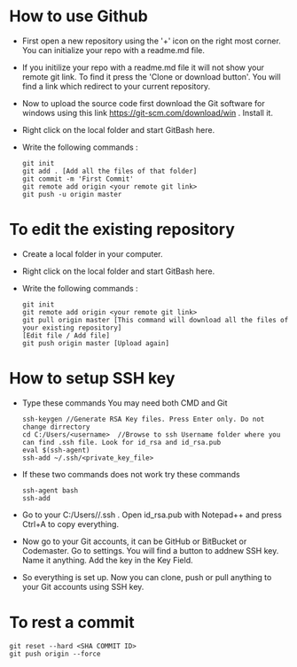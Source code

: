 # How to use Github

 - First open a new repository using the '+' icon on the right most corner. You can initialize your repo with a readme.md file. 
 - If you initilize your repo with a readme.md file it will not show your remote git link. To find it press the 'Clone or download button'. You will find a link which redirect to your current repository.
 - Now to upload the source code first download the Git software for windows using this link https://git-scm.com/download/win . Install it.
 - Right click on the local folder and start GitBash here.
 - Write the following commands :
 
   ```
   git init
   git add . [Add all the files of that folder]
   git commit -m 'First Commit'
   git remote add origin <your remote git link>
   git push -u origin master
   ```

# To edit the existing repository 
  - Create a local folder in your computer.
  - Right click on the local folder and start GitBash here.
  - Write the following commands :
    
    ```
    git init
    git remote add origin <your remote git link>
    git pull origin master [This command will download all the files of your existing repository]
    [Edit file / Add file]
    git push origin master [Upload again] 
    ```

# How to setup SSH key

  - Type these commands You may need both CMD and Git
    
    ```
    ssh-keygen //Generate RSA Key files. Press Enter only. Do not change dirrectory
    cd C:/Users/<username>  //Browse to ssh Username folder where you can find .ssh file. Look for id_rsa and id_rsa.pub 
    eval $(ssh-agent)  
    ssh-add ~/.ssh/<private_key_file>
    ```
  - If these two commands does not work try these commands
    
    ```
    ssh-agent bash
    ssh-add
    ```
  - Go to your C:/Users/<username>/.ssh . Open id_rsa.pub with Notepad++ and press Ctrl+A to copy everything. 
  - Now go to your Git accounts, it can be GitHub or BitBucket or Codemaster. Go to settings. You will find a button to addnew SSH key. Name it anything. Add the key in the Key Field.
  - So everything is set up. Now you can clone, push or pull anything to your Git accounts using SSH key.
  
# To rest a commit 
 
  ```
  git reset --hard <SHA COMMIT ID>
  git push origin --force
  ```

	
